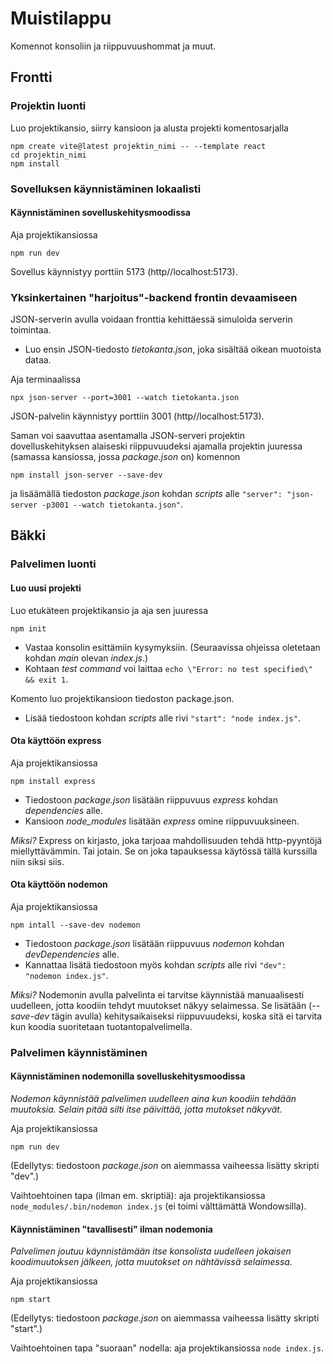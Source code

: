 # Muistilappu
Komennot konsoliin ja riippuvuushommat ja muut.

## Frontti

### Projektin luonti
Luo projektikansio, siirry kansioon ja alusta projekti komentosarjalla
```
npm create vite@latest projektin_nimi -- --template react
cd projektin_nimi
npm install
```

### Sovelluksen käynnistäminen lokaalisti

#### Käynnistäminen sovelluskehitysmoodissa
Aja projektikansiossa
```
npm run dev
```
Sovellus käynnistyy porttiin 5173 (http//localhost:5173).

### Yksinkertainen "harjoitus"-backend frontin devaamiseen
JSON-serverin avulla voidaan fronttia kehittäessä simuloida serverin toimintaa.
* Luo ensin JSON-tiedosto *tietokanta.json*, joka sisältää oikean muotoista dataa.

Aja terminaalissa
```
npx json-server --port=3001 --watch tietokanta.json
```
JSON-palvelin käynnistyy porttiin 3001 (http//localhost:5173).

Saman voi saavuttaa asentamalla JSON-serveri projektin dovelluskehityksen alaiseski riippuvuudeksi ajamalla projektin juuressa (samassa kansiossa, jossa *package.json* on) komennon
```
npm install json-server --save-dev
```
ja lisäämällä tiedoston *package.json* kohdan *scripts* alle `"server": "json-server -p3001 --watch tietokanta.json"`.

## Bäkki

### Palvelimen luonti

#### Luo uusi projekti
Luo etukäteen projektikansio ja aja sen juuressa
```
npm init
```
* Vastaa konsolin esittämiin kysymyksiin. (Seuraavissa ohjeissa oletetaan kohdan *main* olevan *index.js*.)
* Kohtaan *test command* voi laittaa `echo \"Error: no test specified\" && exit 1`.

Komento luo projektikansioon tiedoston package.json.
* Lisää tiedostoon kohdan *scripts* alle rivi `"start": "node index.js"`.

#### Ota käyttöön express
Aja projektikansiossa
```
npm install express
```
* Tiedostoon *package.json* lisätään riippuvuus *express* kohdan *dependencies* alle.
* Kansioon *node_modules* lisätään *express* omine riippuvuuksineen.

*Miksi?* Express on kirjasto, joka tarjoaa mahdollisuuden tehdä http-pyyntöjä miellyttävämmin. Tai jotain. Se on joka tapauksessa käytössä tällä kurssilla niin siksi siis.

#### Ota käyttöön nodemon
Aja projektikansiossa
```
npm intall --save-dev nodemon
```
* Tiedostoon *package.json* lisätään riippuvuus *nodemon* kohdan *devDependencies* alle.
* Kannattaa lisätä tiedostoon myös kohdan *scripts* alle rivi `"dev": "nodemon index.js"`.

*Miksi?* Nodemonin avulla palvelinta ei tarvitse käynnistää manuaalisesti uudelleen, jotta koodiin tehdyt muutokset näkyy selaimessa. Se lisätään (*--save-dev* tägin avulla) kehitysaikaiseksi riippuvuudeksi, koska sitä ei tarvita kun koodia suoritetaan tuotantopalvelimella.

### Palvelimen käynnistäminen

#### Käynnistäminen nodemonilla sovelluskehitysmoodissa
*Nodemon käynnistää palvelimen uudelleen aina kun koodiin tehdään muutoksia. Selain pitää silti itse päivittää, jotta mutokset näkyvät.*

Aja projektikansiossa
```
npm run dev
```
(Edellytys: tiedostoon *package.json* on aiemmassa vaiheessa lisätty skripti "dev".)

Vaihtoehtoinen tapa (ilman em. skriptiä): aja projektikansiossa `node_modules/.bin/nodemon index.js` (ei toimi välttämättä Wondowsilla).

#### Käynnistäminen "tavallisesti" ilman nodemonia
*Palvelimen joutuu käynnistämään itse konsolista uudelleen jokaisen koodimuutoksen jälkeen, jotta muutokset on nähtävissä selaimessa.*

Aja projektikansiossa
```
npm start
```
(Edellytys: tiedostoon *package.json* on aiemmassa vaiheessa lisätty skripti "start".)

Vaihtoehtoinen tapa "suoraan" nodella: aja projektikansiossa `node index.js`.


